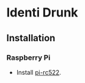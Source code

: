 # Identi Drunk

## Installation

### Raspberry Pi

- Install [pi-rc522](https://github.com/ondryaso/pi-rc522).
